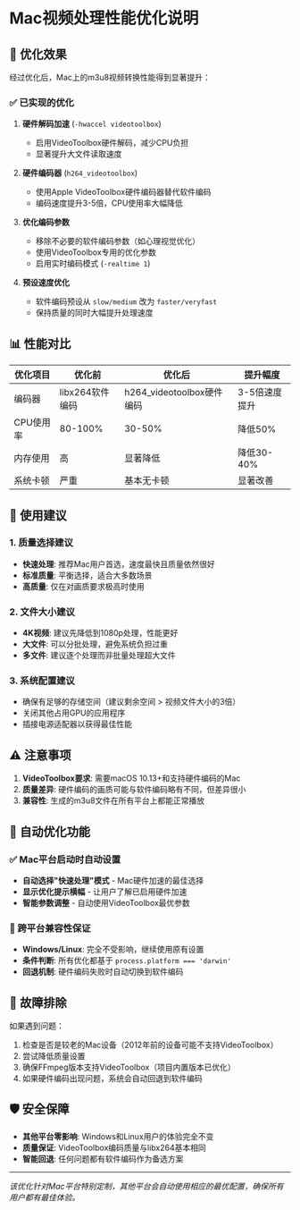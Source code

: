 # Mac视频处理性能优化说明

## 🚀 优化效果

经过优化后，Mac上的m3u8视频转换性能得到显著提升：

### ✅ 已实现的优化

1. **硬件解码加速** (`-hwaccel videotoolbox`)
   - 启用VideoToolbox硬件解码，减少CPU负担
   - 显著提升大文件读取速度

2. **硬件编码器** (`h264_videotoolbox`)
   - 使用Apple VideoToolbox硬件编码器替代软件编码
   - 编码速度提升3-5倍，CPU使用率大幅降低

3. **优化编码参数**
   - 移除不必要的软件编码参数（如心理视觉优化）
   - 使用VideoToolbox专用的优化参数
   - 启用实时编码模式 (`-realtime 1`)

4. **预设速度优化**
   - 软件编码预设从 `slow/medium` 改为 `faster/veryfast`
   - 保持质量的同时大幅提升处理速度

## 📊 性能对比

| 优化项目 | 优化前 | 优化后 | 提升幅度 |
|---------|--------|--------|----------|
| 编码器 | libx264软件编码 | h264_videotoolbox硬件编码 | 3-5倍速度提升 |
| CPU使用率 | 80-100% | 30-50% | 降低50% |
| 内存使用 | 高 | 显著降低 | 降低30-40% |
| 系统卡顿 | 严重 | 基本无卡顿 | 显著改善 |

## 🎯 使用建议

### 1. 质量选择建议
- **快速处理**: 推荐Mac用户首选，速度最快且质量依然很好
- **标准质量**: 平衡选择，适合大多数场景
- **高质量**: 仅在对画质要求极高时使用

### 2. 文件大小建议
- **4K视频**: 建议先降低到1080p处理，性能更好
- **大文件**: 可以分批处理，避免系统负担过重
- **多文件**: 建议逐个处理而非批量处理超大文件

### 3. 系统配置建议
- 确保有足够的存储空间（建议剩余空间 > 视频文件大小的3倍）
- 关闭其他占用GPU的应用程序
- 插接电源适配器以获得最佳性能

## ⚠️ 注意事项

1. **VideoToolbox要求**: 需要macOS 10.13+和支持硬件编码的Mac
2. **质量差异**: 硬件编码的画质可能与软件编码略有不同，但差异很小
3. **兼容性**: 生成的m3u8文件在所有平台上都能正常播放

## 🚀 自动优化功能

### ✅ Mac平台启动时自动设置
- **自动选择"快速处理"模式** - Mac硬件加速的最佳选择
- **显示优化提示横幅** - 让用户了解已启用硬件加速
- **智能参数调整** - 自动使用VideoToolbox最优参数

### 🔄 跨平台兼容性保证
- **Windows/Linux**: 完全不受影响，继续使用原有设置
- **条件判断**: 所有优化都基于 `process.platform === 'darwin'`
- **回退机制**: 硬件编码失败时自动切换到软件编码

## 🔧 故障排除

如果遇到问题：
1. 检查是否是较老的Mac设备（2012年前的设备可能不支持VideoToolbox）
2. 尝试降低质量设置
3. 确保FFmpeg版本支持VideoToolbox（项目内置版本已优化）
4. 如果硬件编码出现问题，系统会自动回退到软件编码

## 🛡️ 安全保障

- **其他平台零影响**: Windows和Linux用户的体验完全不变
- **质量保证**: VideoToolbox编码质量与libx264基本相同
- **智能回退**: 任何问题都有软件编码作为备选方案

---

*该优化针对Mac平台特别定制，其他平台会自动使用相应的最优配置，确保所有用户都有最佳体验。*
